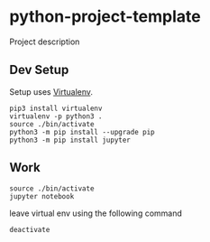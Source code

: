 # python-project-template

Project description

## Dev Setup

Setup uses [Virtualenv](https://virtualenv.pypa.io/en/stable/).

```
pip3 install virtualenv
virtualenv -p python3 .
source ./bin/activate
python3 -m pip install --upgrade pip
python3 -m pip install jupyter
```

## Work

```
source ./bin/activate
jupyter notebook
```

leave virtual env using the following command

```
deactivate
```
